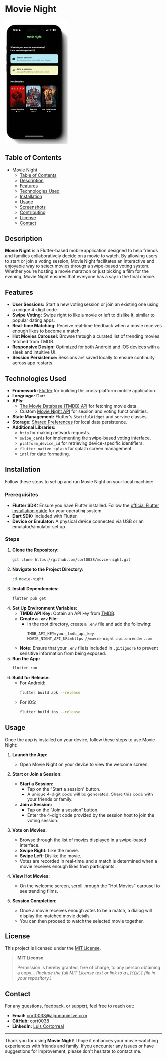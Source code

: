 # Movie Night

<img src="screenshots/home-page.png" alt="App Screenshot" width="200">

## Table of Contents

- [Movie Night](#movie-night)
  - [Table of Contents](#table-of-contents)
  - [Description](#description)
  - [Features](#features)
  - [Technologies Used](#technologies-used)
  - [Installation](#installation)
  - [Usage](#usage)
  - [Screenshots](#screenshots)
  - [Contributing](#contributing)
  - [License](#license)
  - [Contact](#contact)

## Description

**Movie Night** is a Flutter-based mobile application designed to help friends and families collaboratively decide on a movie to watch. By allowing users to start or join a voting session, Movie Night facilitates an interactive and enjoyable way to select movies through a swipe-based voting system. Whether you're hosting a movie marathon or just picking a film for the evening, Movie Night ensures that everyone has a say in the final choice.

## Features

- **User Sessions:** Start a new voting session or join an existing one using a unique 4-digit code.
- **Swipe Voting:** Swipe right to like a movie or left to dislike it, similar to popular dating apps.
- **Real-time Matching:** Receive real-time feedback when a movie receives enough likes to become a match.
- **Hot Movies Carousel:** Browse through a curated list of trending movies fetched from TMDB.
- **Responsive Design:** Optimized for both Android and iOS devices with a sleek and intuitive UI.
- **Session Persistence:** Sessions are saved locally to ensure continuity across app restarts.

## Technologies Used

- **Framework:** [Flutter](https://flutter.dev/) for building the cross-platform mobile application.
- **Language:** Dart
- **APIs:**
  - [The Movie Database (TMDB) API](https://www.themoviedb.org/documentation/api) for fetching movie data.
  - Custom [Movie Night API](https://movie-night-api.onrender.com) for session and voting functionalities.
- **State Management:** Flutter's `StatefulWidget` and service classes.
- **Storage:** [Shared Preferences](https://pub.dev/packages/shared_preferences) for local data persistence.
- **Additional Libraries:**
  - `http` for making network requests.
  - `swipe_cards` for implementing the swipe-based voting interface.
  - `platform_device_id` for retrieving device-specific identifiers.
  - `flutter_native_splash` for splash screen management.
  - `intl` for date formatting.

## Installation

Follow these steps to set up and run Movie Night on your local machine:

### Prerequisites

- **Flutter SDK:** Ensure you have Flutter installed. Follow the [official Flutter installation guide](https://flutter.dev/docs/get-started/install) for your operating system.
- **Dart SDK:** Included with Flutter.
- **Device or Emulator:** A physical device connected via USB or an emulator/simulator set up.

### Steps

1. **Clone the Repository:**
    ```bash
    git clone https://github.com/cort0038/movie-night.git
    ```
2. **Navigate to the Project Directory:**
    ```bash
    cd movie-night
    ```
3. **Install Dependencies:**
    ```bash
    flutter pub get
    ```
4. **Set Up Environment Variables:**
    - **TMDB API Key:** Obtain an API key from [TMDB](https://www.themoviedb.org/documentation/api).
    - **Create a `.env` File:**
        - In the root directory, create a `.env` file and add the following:
            ```
            TMDB_API_KEY=your_tmdb_api_key
            MOVIE_NIGHT_API_URL=https://movie-night-api.onrender.com
            ```
    - **Note:** Ensure that your `.env` file is included in `.gitignore` to prevent sensitive information from being exposed.
5. **Run the App:**
    ```bash
    flutter run
    ```
6. **Build for Release:**
    - For Android:
        ```bash
        flutter build apk --release
        ```
    - For iOS:
        ```bash
        flutter build ios --release
        ```

## Usage

Once the app is installed on your device, follow these steps to use Movie Night:

1. **Launch the App:**
    - Open Movie Night on your device to view the welcome screen.

2. **Start or Join a Session:**
    - **Start a Session:**
        - Tap on the "Start a session" button.
        - A unique 4-digit code will be generated. Share this code with your friends or family.
    - **Join a Session:**
        - Tap on the "Join a session" button.
        - Enter the 4-digit code provided by the session host to join the voting session.

3. **Vote on Movies:**
    - Browse through the list of movies displayed in a swipe-based interface.
    - **Swipe Right:** Like the movie.
    - **Swipe Left:** Dislike the movie.
    - Votes are recorded in real-time, and a match is determined when a movie receives enough likes from participants.

4. **View Hot Movies:**
    - On the welcome screen, scroll through the "Hot Movies" carousel to see trending films.

5. **Session Completion:**
    - Once a movie receives enough votes to be a match, a dialog will display the matched movie details.
    - You can then proceed to watch the selected movie together.

<!-- ## Screenshots

Including screenshots helps users visualize the application and understand its interface and functionality.

![Welcome Screen](screenshots/welcome-screen.png)
*Description: The welcome screen where users can start or join a voting session.*

![Start Session](screenshots/start-session.png)
*Description: Modal dialog for starting a new session and sharing the unique code.*

![Join Session](screenshots/join-session.png)
*Description: Modal dialog for joining an existing session using a 4-digit code.*

![Movie Selection](screenshots/movie-selection.png)
*Description: Swipe-based interface for voting on movies.*

![Match Dialog](screenshots/match-dialog.png)
*Description: Dialog displayed when a movie receives enough votes to become a match.* -->

<!-- ## Contributing

Contributions are welcome! Follow these steps to contribute to Movie Night:

1. **Fork the Repository:**
    - Click the "Fork" button on the repository page to create your own fork.

2. **Clone Your Fork:**
    ```bash
    git clone https://github.com/yourusername/movie-night.git
    ```

3. **Create a New Branch:**
    ```bash
    git checkout -b feature/YourFeatureName
    ```

4. **Make Changes:**
    - Implement your feature or fix bugs in the codebase.

5. **Commit Changes:**
    ```bash
    git commit -m "Add Your Feature or Fix"
    ```

6. **Push to Branch:**
    ```bash
    git push origin feature/YourFeatureName
    ```

7. **Open a Pull Request:**
    - Navigate to your forked repository on GitHub and click the "Compare & pull request" button.
    - Provide a clear description of your changes and submit the pull request.

### Guidelines

- **Code Style:** Follow Dart and Flutter best practices for code style and formatting.
- **Testing:** Ensure that your changes do not break existing functionality. Write tests if applicable.
- **Documentation:** Update the README or add relevant documentation for new features. -->

## License

This project is licensed under the [MIT License](LICENSE). 

> **MIT License**
>
> Permission is hereby granted, free of charge, to any person obtaining a copy...
> *(Include the full MIT License text or link to a `LICENSE` file in your repository.)*

## Contact

For any questions, feedback, or support, feel free to reach out:

- **Email:** [cort0038@algonquinlive.com](mailto:cort0038@algonquinlive.com)
- **GitHub:** [cort0038](https://github.com/cort0038)
- **LinkedIn:** [Luis Cortorreal](https://www.linkedin.com/in/luiscortorreal)

---

Thank you for using **Movie Night**! I hope it enhances your movie-watching experiences with friends and family. If you encounter any issues or have suggestions for improvement, please don't hesitate to contact me.

